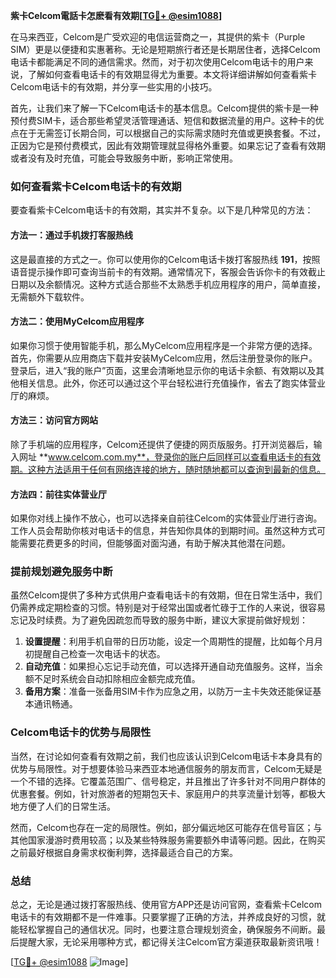 **紫卡Celcom電話卡怎麽看有效期[[TG💪+ @esim1088](https://t.me/s/esim1088)]**

在马来西亚，Celcom是广受欢迎的电信运营商之一，其提供的紫卡（Purple SIM）更是以便捷和实惠著称。无论是短期旅行者还是长期居住者，选择Celcom电话卡都能满足不同的通信需求。然而，对于初次使用Celcom电话卡的用户来说，了解如何查看电话卡的有效期显得尤为重要。本文将详细讲解如何查看紫卡Celcom电话卡的有效期，并分享一些实用的小技巧。

首先，让我们来了解一下Celcom电话卡的基本信息。Celcom提供的紫卡是一种预付费SIM卡，适合那些希望灵活管理通话、短信和数据流量的用户。这种卡的优点在于无需签订长期合同，可以根据自己的实际需求随时充值或更换套餐。不过，正因为它是预付费模式，因此有效期管理就显得格外重要。如果忘记了查看有效期或者没有及时充值，可能会导致服务中断，影响正常使用。

### 如何查看紫卡Celcom电话卡的有效期

要查看紫卡Celcom电话卡的有效期，其实并不复杂。以下是几种常见的方法：

#### 方法一：通过手机拨打客服热线
这是最直接的方式之一。你可以使用你的Celcom电话卡拨打客服热线 **191**，按照语音提示操作即可查询当前卡的有效期。通常情况下，客服会告诉你卡的有效截止日期以及余额情况。这种方式适合那些不太熟悉手机应用程序的用户，简单直接，无需额外下载软件。

#### 方法二：使用MyCelcom应用程序
如果你习惯于使用智能手机，那么MyCelcom应用程序是一个非常方便的选择。首先，你需要从应用商店下载并安装MyCelcom应用，然后注册登录你的账户。登录后，进入“我的账户”页面，这里会清晰地显示你的电话卡余额、有效期以及其他相关信息。此外，你还可以通过这个平台轻松进行充值操作，省去了跑实体营业厅的麻烦。

#### 方法三：访问官方网站
除了手机端的应用程序，Celcom还提供了便捷的网页版服务。打开浏览器后，输入网址 **www.celcom.com.my**，登录你的账户后同样可以查看电话卡的有效期。这种方法适用于任何有网络连接的地方，随时随地都可以查询到最新的信息。

#### 方法四：前往实体营业厅
如果你对线上操作不放心，也可以选择亲自前往Celcom的实体营业厅进行咨询。工作人员会帮助你核对电话卡的信息，并告知你具体的到期时间。虽然这种方式可能需要花费更多的时间，但能够面对面沟通，有助于解决其他潜在问题。

### 提前规划避免服务中断

虽然Celcom提供了多种方式供用户查看电话卡的有效期，但在日常生活中，我们仍需养成定期检查的习惯。特别是对于经常出国或者忙碌于工作的人来说，很容易忘记及时续费。为了避免因疏忽而导致的服务中断，建议大家提前做好规划：

1. **设置提醒**：利用手机自带的日历功能，设定一个周期性的提醒，比如每个月月初提醒自己检查一次电话卡的状态。
2. **自动充值**：如果担心忘记手动充值，可以选择开通自动充值服务。这样，当余额不足时系统会自动扣除相应金额完成充值。
3. **备用方案**：准备一张备用SIM卡作为应急之用，以防万一主卡失效还能保证基本通讯畅通。

### Celcom电话卡的优势与局限性

当然，在讨论如何查看有效期之前，我们也应该认识到Celcom电话卡本身具有的优势与局限性。对于想要体验马来西亚本地通信服务的朋友而言，Celcom无疑是一个不错的选择。它覆盖范围广、信号稳定，并且推出了许多针对不同用户群体的优惠套餐。例如，针对旅游者的短期包天卡、家庭用户的共享流量计划等，都极大地方便了人们的日常生活。

然而，Celcom也存在一定的局限性。例如，部分偏远地区可能存在信号盲区；与其他国家漫游时费用较高；以及某些特殊服务需要额外申请等问题。因此，在购买之前最好根据自身需求权衡利弊，选择最适合自己的方案。

### 总结

总之，无论是通过拨打客服热线、使用官方APP还是访问官网，查看紫卡Celcom电话卡的有效期都不是一件难事。只要掌握了正确的方法，并养成良好的习惯，就能轻松掌握自己的通信状况。同时，也要注意合理规划资金，确保服务不间断。最后提醒大家，无论采用哪种方式，都记得关注Celcom官方渠道获取最新资讯哦！

[[TG💪+ @esim1088](https://t.me/s/esim1088) ![Image](https://i.postimg.cc/4NQfJmqS/Snipaste-2025-05-13-00-14-12.png)]
